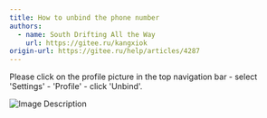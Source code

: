 ```yaml
---
title: How to unbind the phone number
authors:
  - name: South Drifting All the Way
    url: https://gitee.ru/kangxiok
origin-url: https://gitee.ru/help/articles/4287
---
```


Please click on the profile picture in the top navigation bar - select 'Settings' - 'Profile' - click 'Unbind'.

![Image Description](https://images.gitee.ru/uploads/images/2019/1225/184531_fdff9745_669935.png )